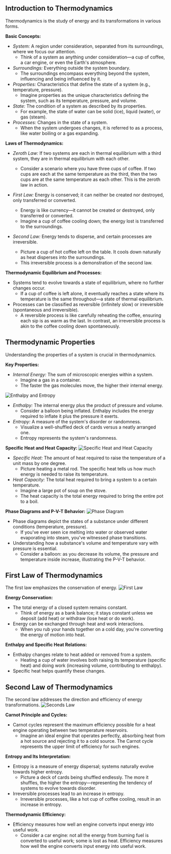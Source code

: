 ## Introduction to Thermodynamics

Thermodynamics is the study of energy and its transformations in various forms.

**Basic Concepts:**
- *System:* A region under consideration, separated from its surroundings, where we focus our attention.
    - Think of a system as anything under consideration—a cup of coffee, a car engine, or even the Earth's atmosphere.
- *Surroundings:* Everything outside the system boundary.
    - The surroundings encompass everything beyond the system, influencing and being influenced by it.
- *Properties:* Characteristics that define the state of a system (e.g., temperature, pressure).
    - Imagine properties as the unique characteristics defining the system, such as its temperature, pressure, and volume.
- *State:* The condition of a system as described by its properties.
    - For example, the state of water can be solid (ice), liquid (water), or gas (steam).
- *Processes:* Changes in the state of a system.
    - When the system undergoes changes, it is referred to as a process, like water boiling or a gas expanding.

**Laws of Thermodynamics:**
- *Zeroth Law:* If two systems are each in thermal equilibrium with a third system, they are in thermal equilibrium with each other.
    - Consider a scenario where you have three cups of coffee. If two cups are each at the same temperature as the third, then the two cups are at the same temperature as each other. This is the zeroth law in action.

- *First Law:* Energy is conserved; it can neither be created nor destroyed, only transferred or converted.
    - Energy is like currency—it cannot be created or destroyed, only transferred or converted.
    - Imagine a cup of coffee cooling down; the energy lost is transferred to the surroundings.

- *Second Law:* Energy tends to disperse, and certain processes are irreversible.
    - Picture a cup of hot coffee left on the table. It cools down naturally as heat disperses into the surroundings.
    - This irreversible process is a demonstration of the second law.

**Thermodynamic Equilibrium and Processes:**
- Systems tend to evolve towards a state of equilibrium, where no further changes occur.
    - If a cup of coffee is left alone, it eventually reaches a state where its temperature is the same throughout—a state of thermal equilibrium.
- Processes can be classified as reversible (infinitely slow) or irreversible (spontaneous and irreversible).
    - A reversible process is like carefully reheating the coffee, ensuring each sip is as warm as the last. In contrast, an irreversible process is akin to the coffee cooling down spontaneously.

## Thermodynamic Properties

Understanding the properties of a system is crucial in thermodynamics.

**Key Properties:**
- *Internal Energy:* The sum of microscopic energies within a system.
    - Imagine a gas in a container.
    - The faster the gas molecules move, the higher their internal energy.

![Enthalpy and Entropy](https://i.ytimg.com/vi/qsiS6i4qOHY/maxresdefault.jpg)
- *Enthalpy:* The internal energy plus the product of pressure and volume.
    - Consider a balloon being inflated. Enthalpy includes the energy required to inflate it plus the pressure it exerts.
- *Entropy:* A measure of the system's disorder or randomness.
    - Visualize a well-shuffled deck of cards versus a neatly arranged one.
    - Entropy represents the system's randomness.

**Specific Heat and Heat Capacity:**
![Specific Heat and Heat Capacity](https://www.cradle-cfd.com/dcms_media/image/en_columnsic02_a0206.png)
- *Specific Heat:* The amount of heat required to raise the temperature of a unit mass by one degree.
    - Picture heating a metal rod. The specific heat tells us how much energy is needed to raise its temperature.
- *Heat Capacity:* The total heat required to bring a system to a certain temperature.
    - Imagine a large pot of soup on the stove.
    - The heat capacity is the total energy required to bring the entire pot to a boil.

**Phase Diagrams and P-V-T Behavior:**
![Phase Diagram](https://pressbooks.bccampus.ca/thermo1/wp-content/uploads/sites/499/2021/06/P-T-diagram2_revised.png)
- Phase diagrams depict the states of a substance under different conditions (temperature, pressure).
    - If you've ever seen ice melting into water or observed water evaporating into steam, you've witnessed phase transitions.
- Understanding how a substance's volume and temperature vary with pressure is essential.
    - Consider a balloon: as you decrease its volume, the pressure and temperature inside increase, illustrating the P-V-T behavior.

## First Law of Thermodynamics

The first law emphasizes the conservation of energy.
![First Law](https://www.grc.nasa.gov/www/k-12/airplane/Images/thermo1.gif)

**Energy Conservation:**
- The total energy of a closed system remains constant.
    - Think of energy as a bank balance; it stays constant unless we deposit (add heat) or withdraw (lose heat or do work).
- Energy can be exchanged through heat and work interactions.
    - When you rub your hands together on a cold day, you're converting the energy of motion into heat.

**Enthalpy and Specific Heat Relations:**
- Enthalpy changes relate to heat added or removed from a system.
    - Heating a cup of water involves both raising its temperature (specific heat) and doing work (increasing volume, contributing to enthalpy).
- Specific heat helps quantify these changes.

## Second Law of Thermodynamics

The second law addresses the direction and efficiency of energy transformations.
![Seconds Law](https://www.grc.nasa.gov/www/BGH/Images/thermo2.gif)

**Carnot Principle and Cycles:**
- Carnot cycles represent the maximum efficiency possible for a heat engine operating between two temperature reservoirs.
    - Imagine an ideal engine that operates perfectly, absorbing heat from a hot source and rejecting it to a cold source. The Carnot cycle represents the upper limit of efficiency for such engines.

**Entropy and Its Interpretation:**
- Entropy is a measure of energy dispersal; systems naturally evolve towards higher entropy.
    - Picture a deck of cards being shuffled endlessly. The more it shuffles, the higher the entropy—representing the tendency of systems to evolve towards disorder.
- Irreversible processes lead to an increase in entropy.
    - Irreversible processes, like a hot cup of coffee cooling, result in an increase in entropy.

**Thermodynamic Efficiency:**
- Efficiency measures how well an engine converts input energy into useful work.
    - Consider a car engine: not all the energy from burning fuel is converted to useful work; some is lost as heat. Efficiency measures how well the engine converts input energy into useful work.
